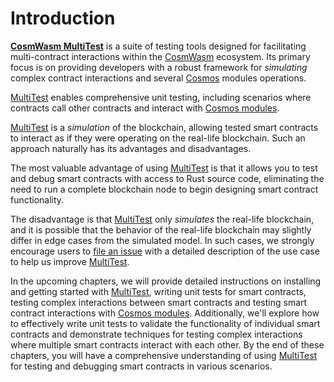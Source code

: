 # Introduction

[**CosmWasm MultiTest**](https://github.com/CosmWasm/cw-multi-test) is a suite
of testing tools designed for facilitating multi-contract interactions within
the [CosmWasm](https://github.com/CosmWasm) ecosystem. Its primary focus is on
providing developers with a robust framework for _simulating_ complex contract
interactions and several [Cosmos](https://docs.cosmos.network/) modules
operations.

[MultiTest](https://github.com/CosmWasm/cw-multi-test) enables comprehensive
unit testing, including scenarios where contracts call other contracts and
interact with
[Cosmos modules](https://docs.cosmos.network/v0.50/learn/intro/sdk-design#modules).

[MultiTest](https://github.com/CosmWasm/cw-multi-test) is a _simulation_ of the
blockchain, allowing tested smart contracts to interact as if they were
operating on the real-life blockchain. Such an approach naturally has its
advantages and disadvantages.

The most valuable advantage of using
[MultiTest](https://github.com/CosmWasm/cw-multi-test) is that it allows you to
test and debug smart contracts with access to Rust source code, eliminating the
need to run a complete blockchain node to begin designing smart contract
functionality.

The disadvantage is that [MultiTest](https://github.com/CosmWasm/cw-multi-test)
only _simulates_ the real-life blockchain, and it is possible that the behavior
of the real-life blockchain may slightly differ in edge cases from the simulated
model. In such cases, we strongly encourage users to
[file an issue](https://github.com/CosmWasm/cw-multi-test/issues) with a
detailed description of the use case to help us improve
[MultiTest](https://github.com/CosmWasm/cw-multi-test).

In the upcoming chapters, we will provide detailed instructions on installing
and getting started with [MultiTest](https://github.com/CosmWasm/cw-multi-test),
writing unit tests for smart contracts, testing complex interactions between
smart contracts and testing smart contract interactions with
[Cosmos modules](https://docs.cosmos.network/v0.50/learn/intro/sdk-design#modules).
Additionally, we'll explore how to effectively write unit tests to validate the
functionality of individual smart contracts and demonstrate techniques for
testing complex interactions where multiple smart contracts interact with each
other. By the end of these chapters, you will have a comprehensive understanding
of using [MultiTest](https://github.com/CosmWasm/cw-multi-test) for testing and
debugging smart contracts in various scenarios.
